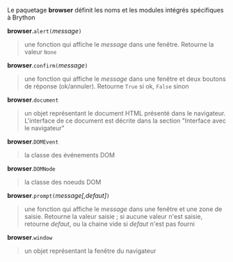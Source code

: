 Le paquetage **browser** définit les noms et les modules intégrés spécifiques à Brython

**browser**.`alert(`_message_`)`
> une fonction qui affiche le _message_ dans une fenêtre. Retourne la valeur `None`

**browser**.`confirm(`_message_`)`
> une fonction qui affiche le _message_ dans une fenêtre et deux boutons de réponse (ok/annuler). Retourne `True` si ok, `False` sinon

**browser**.`document`
> un objet représentant le document HTML présenté dans le navigateur. L'interface de ce document est décrite dans la section "Interface avec le navigateur"

**browser**.`DOMEvent`
> la classe des événements DOM

**browser**.`DOMNode`
> la classe des noeuds DOM

**browser**.`prompt(`_message[,defaut]_`)`
> une fonction qui affiche le _message_ dans une fenêtre et une zone de saisie. Retourne la valeur saisie ; si aucune valeur n'est saisie, retourne _defaut_, ou la chaine vide si _defaut_ n'est pas fourni

**browser**.`window`
> un objet représentant la fenêtre du navigateur
